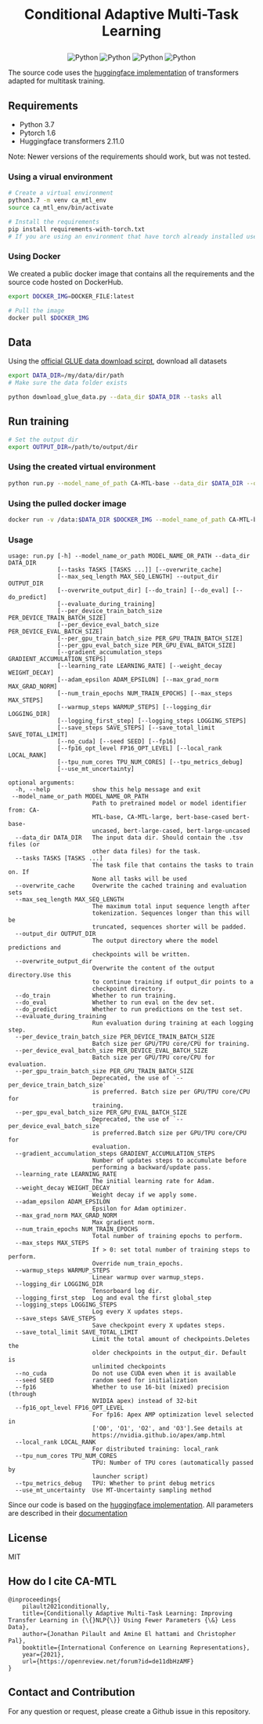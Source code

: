 <h1 align="center">
<p>Conditional Adaptive Multi-Task Learning</p>
</h1>

<p align="center">
    <a>
        <img alt="Python" src="https://img.shields.io/badge/Python-3.7-blue">
    </a>
    <a>
        <img alt="Python" src="https://img.shields.io/badge/Pytorch-1.6-blue">
    </a>
    <a>
        <img alt="Python" src="https://img.shields.io/badge/Release-1.0.0-blue">
    </a>
       <a>
        <img alt="Python" src="https://img.shields.io/badge/License-MIT-blue">
    </a>
</p>


The source code uses the [huggingface implementation](https://github.com/huggingface/transformers) of transformers adapted for multitask training.


## Requirements

- Python 3.7
- Pytorch 1.6
- Huggingface transformers 2.11.0 

Note: Newer versions of the requirements should work, but was not tested.

### Using a virual environment 

```bash
# Create a virtual environment
python3.7 -m venv ca_mtl_env
source ca_mtl_env/bin/activate 

# Install the requirements
pip install requirements-with-torch.txt
# If you are using an environment that have torch already installed use "requirements.txt"
```


### Using Docker

We created a public docker image that contains all the requirements and the source code hosted on DockerHub.

```bash
export DOCKER_IMG=DOCKER_FILE:latest

# Pull the image
docker pull $DOCKER_IMG
```

## Data

Using the [official GLUE data download scirpt](https://github.com/nyu-mll/jiant/blob/master/scripts/download_glue_data.py), download all datasets 

```bash
export DATA_DIR=/my/data/dir/path
# Make sure the data folder exists

python download_glue_data.py --data_dir $DATA_DIR --tasks all
```

## Run training 

```bash
# Set the output dir
export OUTPUT_DIR=/path/to/output/dir
```

### Using the created virtual environment
```bash
python run.py --model_name_of_path CA-MTL-base --data_dir $DATA_DIR --output_dir $OUTPUT_DIR --do_train
```

### Using the pulled docker image
```bash
docker run -v /data:$DATA_DIR $DOCKER_IMG --model_name_of_path CA-MTL-base --data_dir $DATA_DIR --output_dir $OUTPUT_DIR --do_train

```

### Usage 
```
usage: run.py [-h] --model_name_or_path MODEL_NAME_OR_PATH --data_dir DATA_DIR
              [--tasks TASKS [TASKS ...]] [--overwrite_cache]
              [--max_seq_length MAX_SEQ_LENGTH] --output_dir OUTPUT_DIR
              [--overwrite_output_dir] [--do_train] [--do_eval] [--do_predict]
              [--evaluate_during_training]
              [--per_device_train_batch_size PER_DEVICE_TRAIN_BATCH_SIZE]
              [--per_device_eval_batch_size PER_DEVICE_EVAL_BATCH_SIZE]
              [--per_gpu_train_batch_size PER_GPU_TRAIN_BATCH_SIZE]
              [--per_gpu_eval_batch_size PER_GPU_EVAL_BATCH_SIZE]
              [--gradient_accumulation_steps GRADIENT_ACCUMULATION_STEPS]
              [--learning_rate LEARNING_RATE] [--weight_decay WEIGHT_DECAY]
              [--adam_epsilon ADAM_EPSILON] [--max_grad_norm MAX_GRAD_NORM]
              [--num_train_epochs NUM_TRAIN_EPOCHS] [--max_steps MAX_STEPS]
              [--warmup_steps WARMUP_STEPS] [--logging_dir LOGGING_DIR]
              [--logging_first_step] [--logging_steps LOGGING_STEPS]
              [--save_steps SAVE_STEPS] [--save_total_limit SAVE_TOTAL_LIMIT]
              [--no_cuda] [--seed SEED] [--fp16]
              [--fp16_opt_level FP16_OPT_LEVEL] [--local_rank LOCAL_RANK]
              [--tpu_num_cores TPU_NUM_CORES] [--tpu_metrics_debug]
              [--use_mt_uncertainty]

optional arguments:
  -h, --help            show this help message and exit
 --model_name_or_path MODEL_NAME_OR_PATH
                        Path to pretrained model or model identifier from: CA-
                        MTL-base, CA-MTL-large, bert-base-cased bert-base-
                        uncased, bert-large-cased, bert-large-uncased
  --data_dir DATA_DIR   The input data dir. Should contain the .tsv files (or
                        other data files) for the task.
  --tasks TASKS [TASKS ...]
                        The task file that contains the tasks to train on. If
                        None all tasks will be used
  --overwrite_cache     Overwrite the cached training and evaluation sets
  --max_seq_length MAX_SEQ_LENGTH
                        The maximum total input sequence length after
                        tokenization. Sequences longer than this will be
                        truncated, sequences shorter will be padded.
  --output_dir OUTPUT_DIR
                        The output directory where the model predictions and
                        checkpoints will be written.
  --overwrite_output_dir
                        Overwrite the content of the output directory.Use this
                        to continue training if output_dir points to a
                        checkpoint directory.
  --do_train            Whether to run training.
  --do_eval             Whether to run eval on the dev set.
  --do_predict          Whether to run predictions on the test set.
  --evaluate_during_training
                        Run evaluation during training at each logging step.
  --per_device_train_batch_size PER_DEVICE_TRAIN_BATCH_SIZE
                        Batch size per GPU/TPU core/CPU for training.
  --per_device_eval_batch_size PER_DEVICE_EVAL_BATCH_SIZE
                        Batch size per GPU/TPU core/CPU for evaluation.
  --per_gpu_train_batch_size PER_GPU_TRAIN_BATCH_SIZE
                        Deprecated, the use of `--per_device_train_batch_size`
                        is preferred. Batch size per GPU/TPU core/CPU for
                        training.
  --per_gpu_eval_batch_size PER_GPU_EVAL_BATCH_SIZE
                        Deprecated, the use of `--per_device_eval_batch_size`
                        is preferred.Batch size per GPU/TPU core/CPU for
                        evaluation.
  --gradient_accumulation_steps GRADIENT_ACCUMULATION_STEPS
                        Number of updates steps to accumulate before
                        performing a backward/update pass.
  --learning_rate LEARNING_RATE
                        The initial learning rate for Adam.
  --weight_decay WEIGHT_DECAY
                        Weight decay if we apply some.
  --adam_epsilon ADAM_EPSILON
                        Epsilon for Adam optimizer.
  --max_grad_norm MAX_GRAD_NORM
                        Max gradient norm.
  --num_train_epochs NUM_TRAIN_EPOCHS
                        Total number of training epochs to perform.
  --max_steps MAX_STEPS
                        If > 0: set total number of training steps to perform.
                        Override num_train_epochs.
  --warmup_steps WARMUP_STEPS
                        Linear warmup over warmup_steps.
  --logging_dir LOGGING_DIR
                        Tensorboard log dir.
  --logging_first_step  Log and eval the first global_step
  --logging_steps LOGGING_STEPS
                        Log every X updates steps.
  --save_steps SAVE_STEPS
                        Save checkpoint every X updates steps.
  --save_total_limit SAVE_TOTAL_LIMIT
                        Limit the total amount of checkpoints.Deletes the
                        older checkpoints in the output_dir. Default is
                        unlimited checkpoints
  --no_cuda             Do not use CUDA even when it is available
  --seed SEED           random seed for initialization
  --fp16                Whether to use 16-bit (mixed) precision (through
                        NVIDIA apex) instead of 32-bit
  --fp16_opt_level FP16_OPT_LEVEL
                        For fp16: Apex AMP optimization level selected in
                        ['O0', 'O1', 'O2', and 'O3'].See details at
                        https://nvidia.github.io/apex/amp.html
  --local_rank LOCAL_RANK
                        For distributed training: local_rank
  --tpu_num_cores TPU_NUM_CORES
                        TPU: Number of TPU cores (automatically passed by
                        launcher script)
  --tpu_metrics_debug   TPU: Whether to print debug metrics
  --use_mt_uncertainty  Use MT-Uncertainty sampling method
```

Since our code is based on the [huggingface implementation](https://github.com/huggingface/transformers). 
All parameters are described in their [documentation](https://huggingface.co/transformers/main_classes/trainer.html?highlight=trainer)

## License

MIT

## How do I cite CA-MTL
```
@inproceedings{
    pilault2021conditionally,
    title={Conditionally Adaptive Multi-Task Learning: Improving Transfer Learning in {\{}NLP{\}} Using Fewer Parameters {\&} Less Data},
    author={Jonathan Pilault and Amine El hattami and Christopher Pal},
    booktitle={International Conference on Learning Representations},
    year={2021},
    url={https://openreview.net/forum?id=de11dbHzAMF}
}
```

## Contact and Contribution
For any question or request, please create a Github issue in this repository.




